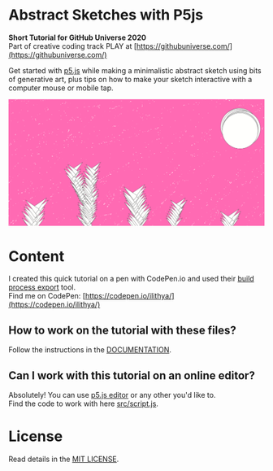 # Abstract Sketches with P5js

**Short Tutorial for GitHub Universe 2020**  
Part of creative coding track PLAY at [https://githubuniverse.com/](https://githubuniverse.com/)

Get started with [p5.js](https://p5js.org/) while making a minimalistic abstract sketch using bits of generative art, plus tips on how to make your sketch interactive with a computer mouse or mobile tap. 

![Abstract sketch with generative space plants, moons and stars — sample image](src/img/abstract-sketch-p5js.png)

# Content

I created this quick tutorial on a pen with CodePen.io and used their [build process export](https://blog.codepen.io/documentation/export-with-build-process/) tool.  
Find me on CodePen: [https://codepen.io/ilithya/](https://codepen.io/ilithya/)

## How to work on the tutorial with these files?  
Follow the instructions in the [DOCUMENTATION](DOCUMENTATION.markdown).

## Can I work with this tutorial on an online editor? 
Absolutely! You can use [p5.js editor](https://editor.p5js.org/) or any other you'd like to.  
Find the code to work with here [src/script.js](./src/script.js).

# License
Read details in the [MIT LICENSE](LICENSE).
